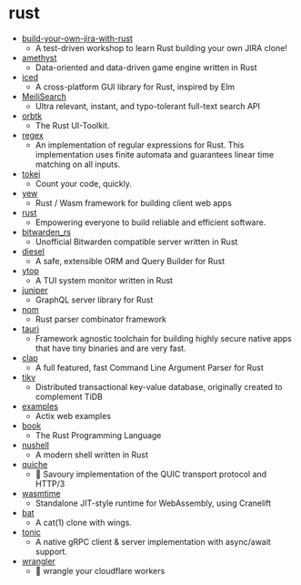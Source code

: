 # rust
- [build-your-own-jira-with-rust](https://github.com/LukeMathWalker/build-your-own-jira-with-rust)
  - A test-driven workshop to learn Rust building your own JIRA clone!
- [amethyst](https://github.com/amethyst/amethyst)
  - Data-oriented and data-driven game engine written in Rust
- [iced](https://github.com/hecrj/iced)
  - A cross-platform GUI library for Rust, inspired by Elm
- [MeiliSearch](https://github.com/meilisearch/MeiliSearch)
  - Ultra relevant, instant, and typo-tolerant full-text search API
- [orbtk](https://github.com/redox-os/orbtk)
  - The Rust UI-Toolkit.
- [regex](https://github.com/rust-lang/regex)
  - An implementation of regular expressions for Rust. This implementation uses finite automata and guarantees linear time matching on all inputs.
- [tokei](https://github.com/XAMPPRocky/tokei)
  - Count your code, quickly.
- [yew](https://github.com/yewstack/yew)
  - Rust / Wasm framework for building client web apps
- [rust](https://github.com/rust-lang/rust)
  - Empowering everyone to build reliable and efficient software.
- [bitwarden_rs](https://github.com/dani-garcia/bitwarden_rs)
  - Unofficial Bitwarden compatible server written in Rust
- [diesel](https://github.com/diesel-rs/diesel)
  - A safe, extensible ORM and Query Builder for Rust
- [ytop](https://github.com/cjbassi/ytop)
  - A TUI system monitor written in Rust
- [juniper](https://github.com/graphql-rust/juniper)
  - GraphQL server library for Rust
- [nom](https://github.com/Geal/nom)
  - Rust parser combinator framework
- [tauri](https://github.com/tauri-apps/tauri)
  - Framework agnostic toolchain for building highly secure native apps that have tiny binaries and are very fast.
- [clap](https://github.com/clap-rs/clap)
  - A full featured, fast Command Line Argument Parser for Rust
- [tikv](https://github.com/tikv/tikv)
  - Distributed transactional key-value database, originally created to complement TiDB
- [examples](https://github.com/actix/examples)
  - Actix web examples
- [book](https://github.com/rust-lang/book)
  - The Rust Programming Language
- [nushell](https://github.com/nushell/nushell)
  - A modern shell written in Rust
- [quiche](https://github.com/cloudflare/quiche)
  - 🥧 Savoury implementation of the QUIC transport protocol and HTTP/3
- [wasmtime](https://github.com/bytecodealliance/wasmtime)
  - Standalone JIT-style runtime for WebAssembly, using Cranelift
- [bat](https://github.com/sharkdp/bat)
  - A cat(1) clone with wings.
- [tonic](https://github.com/hyperium/tonic)
  - A native gRPC client & server implementation with async/await support.
- [wrangler](https://github.com/cloudflare/wrangler)
  - 🤠 wrangle your cloudflare workers
